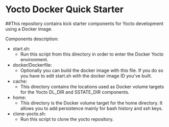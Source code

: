 # Yocto Docker Quick Starter
##This repository contains kick starter components for Yocto development using a Docker image.

Components description:
* start.sh:
    * Run this script from this directory in order to enter the Docker Yocto environment. 
* docker/Dockerfile: 
    * Optionally you can build the docker image with this file. If you do so you have to edit start.sh with the docker
    image ID you've built.
* cache:
    * This directory contains the locations used as Docker volume targets for the Yocto DL_DIR and SSTATE_DIR
    components. 
* home:
    * This directory is the Docker volume target for the home directory. It allows you to add persistence mainly for
    bash history and ssh keys.
* clone-yocto.sh:
    * Run this script to clone the yocto repository.
